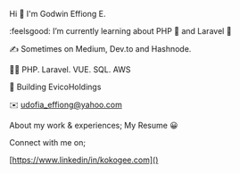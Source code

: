       
         
Hi 👋 I'm Godwin Effiong E.

:feelsgood:  I’m currently learning about PHP 🐘 and Laravel 💙

✍️  Sometimes on Medium, Dev.to and Hashnode.

👨‍💻  PHP. Laravel. VUE. SQL. AWS

🦄  Building EvicoHoldings

✉️  udofia_effiong@yahoo.com

About my work & experiences; My Resume :grinning:


Connect with me on;

[https://www.linkedin/in/kokogee.com]()
